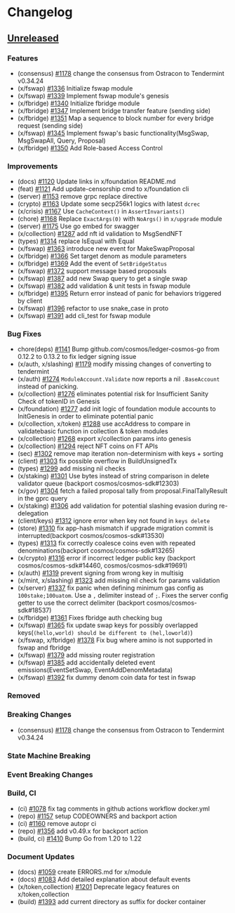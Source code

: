 <!--
Guiding Principles:

Changelogs are for humans, not machines.
There should be an entry for every single version.
The same types of changes should be grouped.
Versions and sections should be linkable.
The latest version comes first.
The release date of each version is displayed.
Mention whether you follow Semantic Versioning.

Usage:

Change log entries are to be added to the Unreleased section under the
appropriate stanza (see below). Each entry should ideally include a tag and
the Github issue reference in the following format:

* (<tag>) \#<issue-number> message

The issue numbers will later be link-ified during the release process so you do
not have to worry about including a link manually, but you can if you wish.

Types of changes (Stanzas):

"Features" for new features.
"Improvements" for changes in existing functionality.
"Deprecated" for soon-to-be removed features.
"Bug Fixes" for any bug fixes.
"Client Breaking" for breaking Protobuf, gRPC and REST routes used by end-users.
"CLI Breaking" for breaking CLI commands.
"Event Breaking" for breaking events.
"API Breaking" for breaking exported APIs used by developers building on SDK.
"State Machine Breaking" for any changes that result in a different AppState given same genesisState and txList.
Ref: https://keepachangelog.com/en/1.0.0/
-->

# Changelog

## [Unreleased](https://github.com/Finschia/finschia-sdk/compare/v0.48.0...HEAD)

### Features
* (consensus) [\#1178](https://github.com/Finschia/finschia-sdk/pull/1178) change the consensus from Ostracon to Tendermint v0.34.24
* (x/fswap) [\#1336](https://github.com/Finschia/finschia-sdk/pull/1336) Initialize fswap module
* (x/fswap) [\#1339](https://github.com/Finschia/finschia-sdk/pull/1339) Implement fswap module's genesis
* (x/fbridge) [\#1340](https://github.com/Finschia/finschia-sdk/pull/1340) Initialize fbridge module
* (x/fbridge) [\#1347](https://github.com/Finschia/finschia-sdk/pull/1347) Implement bridge transfer feature (sending side)
* (x/fbridge) [\#1351](https://github.com/Finschia/finschia-sdk/pull/1351) Map a sequence to block number for every bridge request (sending side)
* (x/fswap) [\#1345](https://github.com/Finschia/finschia-sdk/pull/1345) Implement fswap's basic functionality(MsgSwap, MsgSwapAll, Query, Proposal)
* (x/fbridge) [\#1350](https://github.com/Finschia/finschia-sdk/pull/1350) Add Role-based Access Control

### Improvements
* (docs) [\#1120](https://github.com/Finschia/finschia-sdk/pull/1120) Update links in x/foundation README.md
* (feat) [\#1121](https://github.com/Finschia/finschia-sdk/pull/1121) Add update-censorship cmd to x/foundation cli
* (server) [#1153](https://github.com/Finschia/finschia-sdk/pull/1153) remove grpc replace directive
* (crypto) [\#1163](https://github.com/Finschia/finschia-sdk/pull/1163) Update some secp256k1 logics with latest `dcrec`
* (x/crisis) [#1167](https://github.com/Finschia/finschia-sdk/pull/1167) Use `CacheContext()` in `AssertInvariants()`
* (chore) [\#1168](https://github.com/Finschia/finschia-sdk/pull/1168) Replace `ExactArgs(0)` with `NoArgs()` in `x/upgrade` module
* (server) [\#1175](https://github.com/Finschia/finschia-sdk/pull/1175) Use go embed for swagger
* (x/collection) [\#1287](https://github.com/Finschia/finschia-sdk/pull/1287) add nft id validation to MsgSendNFT
* (types) [\#1314](https://github.com/Finschia/finschia-sdk/pull/1314) replace IsEqual with Equal
* (x/fswap) [\#1363](https://github.com/Finschia/finschia-sdk/pull/1363) introduce new event for MakeSwapProposal
* (x/fbridge) [\#1366](https://github.com/Finschia/finschia-sdk/pull/1366) Set target denom as module parameters
* (x/fbridge) [\#1369](https://github.com/Finschia/finschia-sdk/pull/1369) Add the event of `SetBridgeStatus`
* (x/fswap) [\#1372](https://github.com/Finschia/finschia-sdk/pull/1372) support message based proposals
* (x/fswap) [\#1387](https://github.com/Finschia/finschia-sdk/pull/1387) add new Swap query to get a single swap
* (x/fswap) [\#1382](https://github.com/Finschia/finschia-sdk/pull/1382) add validation & unit tests in fswap module 
* (x/fbridge) [\#1395](https://github.com/Finschia/finschia-sdk/pull/1395) Return error instead of panic for behaviors triggered by client
* (x/fswap) [\#1396](https://github.com/Finschia/finschia-sdk/pull/1396) refactor to use snake_case in proto
* (x/fswap) [\#1391](https://github.com/Finschia/finschia-sdk/pull/1391) add cli_test for fswap module

### Bug Fixes
* chore(deps) [\#1141](https://github.com/Finschia/finschia-sdk/pull/1141) Bump github.com/cosmos/ledger-cosmos-go from 0.12.2 to 0.13.2 to fix ledger signing issue
* (x/auth, x/slashing) [\#1179](https://github.com/Finschia/finschia-sdk/pull/1179) modify missing changes of converting to tendermint
* (x/auth) [#1274](https://github.com/Finschia/finschia-sdk/pull/1274) `ModuleAccount.Validate` now reports a nil `.BaseAccount` instead of panicking.
* (x/collection) [\#1276](https://github.com/Finschia/finschia-sdk/pull/1276) eliminates potential risk for Insufficient Sanity Check of tokenID in Genesis 
* (x/foundation) [\#1277](https://github.com/Finschia/finschia-sdk/pull/1277) add init logic of foundation module accounts to InitGenesis in order to eliminate potential panic
* (x/collection, x/token) [\#1288](https://github.com/Finschia/finschia-sdk/pull/1288) use accAddress to compare in validatebasic function in collection & token modules
* (x/collection) [\#1268](https://github.com/Finschia/finschia-sdk/pull/1268) export x/collection params into genesis
* (x/collection) [\#1294](https://github.com/Finschia/finschia-sdk/pull/1294) reject NFT coins on FT APIs
* (sec) [\#1302](https://github.com/Finschia/finschia-sdk/pull/1302) remove map iteration non-determinism with keys + sorting
* (client) [\#1303](https://github.com/Finschia/finschia-sdk/pull/1303) fix possible overflow in BuildUnsignedTx 
* (types) [\#1299](https://github.com/Finschia/finschia-sdk/pull/1299) add missing nil checks
* (x/staking) [\#1301](https://github.com/Finschia/finschia-sdk/pull/1301) Use bytes instead of string comparison in delete validator queue (backport cosmos/cosmos-sdk#12303)
* (x/gov) [\#1304](https://github.com/Finschia/finschia-sdk/pull/1304) fetch a failed proposal tally from proposal.FinalTallyResult in the gprc query
* (x/staking) [\#1306](https://github.com/Finschia/finschia-sdk/pull/1306) add validation for potential slashing evasion during re-delegation
* (client/keys) [#1312](https://github.com/Finschia/finschia-sdk/pull/1312) ignore error when key not found in `keys delete`
* (store) [\#1310](https://github.com/Finschia/finschia-sdk/pull/1310) fix app-hash mismatch if upgrade migration commit is interrupted(backport cosmos/cosmos-sdk#13530)
* (types) [\#1313](https://github.com/Finschia/finschia-sdk/pull/1313) fix correctly coalesce coins even with repeated denominations(backport cosmos/cosmos-sdk#13265)
* (x/crypto) [\#1316](https://github.com/Finschia/finschia-sdk/pull/1316) error if incorrect ledger public key (backport cosmos/cosmos-sdk#14460, cosmos/cosmos-sdk#19691) 
* (x/auth) [#1319](https://github.com/Finschia/finschia-sdk/pull/1319) prevent signing from wrong key in multisig
* (x/mint, x/slashing) [\#1323](https://github.com/Finschia/finschia-sdk/pull/1323) add missing nil check for params validation
* (x/server) [\#1337](https://github.com/Finschia/finschia-sdk/pull/1337) fix panic when defining minimum gas config as `100stake;100uatom`. Use a `,` delimiter instead of `;`. Fixes the server config getter to use the correct delimiter (backport cosmos/cosmos-sdk#18537)
* (x/fbridge) [\#1361](https://github.com/Finschia/finschia-sdk/pull/1361) Fixes fbridge auth checking bug
* (x/fswap) [\#1365](https://github.com/Finschia/finschia-sdk/pull/1365) fix update swap keys for possibly overlapped keys(`(hello,world) should be different to (hel,loworld)`)
* (x/fswap, x/fbridge) [\#1378](https://github.com/Finschia/finschia-sdk/pull/1378) Fix bug where amino is not supported in fswap and fbridge
* (x/fswap) [\#1379](https://github.com/Finschia/finschia-sdk/pull/1379) add missing router registration
* (x/fswap) [\#1385](https://github.com/Finschia/finschia-sdk/pull/1385) add accidentally deleted event emissions(EventSetSwap, EventAddDenomMetadata)
* (x/fswap) [\#1392](https://github.com/Finschia/finschia-sdk/pull/1392) fix dummy denom coin data for test in fswap

### Removed

### Breaking Changes
* (consensus) [\#1178](https://github.com/Finschia/finschia-sdk/pull/1178) change the consensus from Ostracon to Tendermint v0.34.24 

### State Machine Breaking

### Event Breaking Changes

### Build, CI
* (ci) [\#1078](https://github.com/Finschia/finschia-sdk/pull/1078) fix tag comments in github actions workflow docker.yml
* (repo) [\#1157](https://github.com/Finschia/finschia-sdk/pull/1157) setup CODEOWNERS and backport action
* (ci) [\#1160](https://github.com/Finschia/finschia-sdk/pull/1160) remove autopr ci
* (repo) [\#1356](https://github.com/Finschia/finschia-sdk/pull/1356) add v0.49.x for backport action
* (build, ci) [\#1410](https://github.com/Finschia/finschia-sdk/pull/1410) Bump Go from 1.20 to 1.22

### Document Updates
* (docs) [\#1059](https://github.com/Finschia/finschia-sdk/pull/1059) create ERRORS.md for x/module
* (docs) [\#1083](https://github.com/Finschia/finschia-sdk/pull/1083) Add detailed explanation about default events
* (x/token,collection) [#1201](https://github.com/Finschia/finschia-sdk/pull/1201) Deprecate legacy features on x/token,collection
* (build) [\#1393](https://github.com/Finschia/finschia-sdk/pull/1393) add current directory as suffix for docker container
